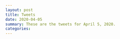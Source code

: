 ```yaml
---
layout: post
title: Tweets
date: 2020-04-05
summary: These are the tweets for April 5, 2020.
categories:
---
```


